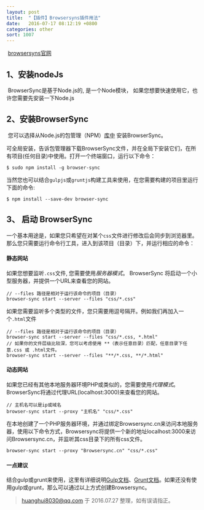 ```yaml
---
layout: post
title:  "【插件】Browsersyns插件用法"
date:   2016-07-17 08:12:19 +0800
categories: other
sort: 1007
---
```


​	[browsersyns官网](http://www.browsersync.cn/#install)

## 1、安装nodeJs

​	BrowserSync是基于Node.js的, 是一个Node模块， 如果您想要快速使用它，也许您需要先安装一下Node.js

## 2、安装BrowserSync

​	您可以选择从Node.js的包管理（NPM）[库中](https://npmjs.org/package/browser-sync) 安装BrowserSync。

​	可全局安装，告诉包管理器下载BrowserSync文件，并在全局下安装它们，在所有项目(任何目录)中使用。打开一个终端窗口，运行以下命令：

```
$ sudo npm install -g browser-sync
```

​	当然您也可以结合`gulpjs`或`gruntjs`构建工具来使用，在您需要构建的项目里运行下面的命令:

```
$ npm install --save-dev browser-sync
```

## 3、 启动 BrowserSync

​	一个基本用途是，如果您只希望在对某个`css`文件进行修改后会同步到浏览器里。那么您只需要运行命令行工具，进入到该项目（目录）下，并运行相应的命令：

#### 静态网站

如果您想要监听`.css`文件, 您需要使用*服务器模式*。 BrowserSync 将启动一个小型服务器，并提供一个URL来查看您的网站。

```
// --files 路径是相对于运行该命令的项目（目录） 
browser-sync start --server --files "css/*.css"
```

如果您需要监听多个类型的文件，您只需要用逗号隔开。例如我们再加入一个`.html`文件

```
// --files 路径是相对于运行该命令的项目（目录） 
browser-sync start --server --files "css/*.css, *.html"
// 如果你的文件层级比较深，您可以考虑使用 **（表示任意目录）匹配，任意目录下任意.css 或 .html文件。 
browser-sync start --server --files "**/*.css, **/*.html"
```

#### 动态网站

​	如果您已经有其他本地服务器环境PHP或类似的，您需要使用*代理模式*。 BrowserSync将通过代理URL(localhost:3000)来查看您的网站。

```
// 主机名可以是ip或域名
browser-sync start --proxy "主机名" "css/*.css"
```

​	在本地创建了一个PHP服务器环境，并通过绑定Browsersync.cn来访问本地服务器，使用以下命令方式，Browsersync将提供一个新的地址localhost:3000来访问Browsersync.cn，并监听其css目录下的所有css文件。

```
browser-sync start --proxy "Browsersync.cn" "css/*.css"
```

#### 一点建议

结合gulp或grunt来使用，这里有详细说明[Gulp文档](http://www.browsersync.cn/docs/gulp)、[Grunt文档](http://www.browsersync.cn/docs/grunt)。如果还没有使用gulp或grunt，那么可以通过以上方式创建Browsersync。

>  huanghui8030@qq.com 于 2016.07.27 整理，如有误请指正。



